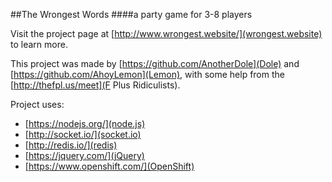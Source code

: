 ##The Wrongest Words
####a party game for 3-8 players

Visit the project page at [http://www.wrongest.website/](wrongest.website) to learn more.

This project was made by [https://github.com/AnotherDole](Dole) and [https://github.com/AhoyLemon](Lemon), with some help from the [http://thefpl.us/meet](F Plus Ridiculists).

Project uses:
* [https://nodejs.org/](node.js)
* [http://socket.io/](socket.io)
* [http://redis.io/](redis)
* [https://jquery.com/](jQuery)
* [https://www.openshift.com/](OpenShift)